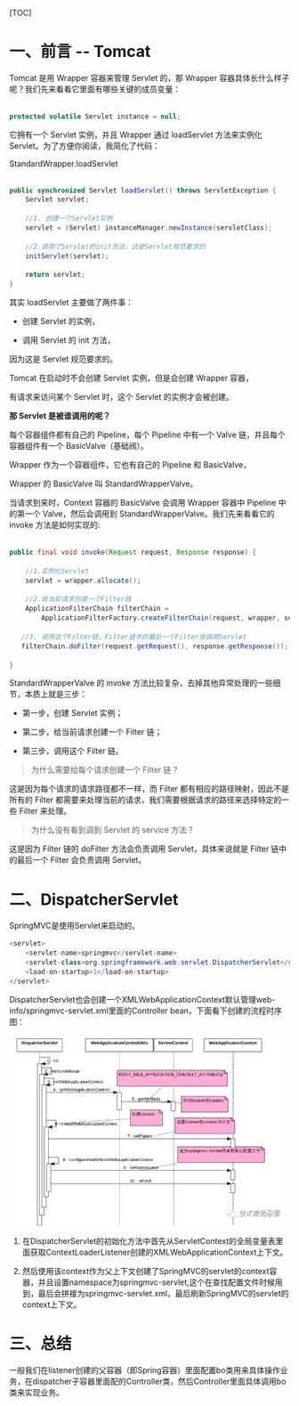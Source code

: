 [TOC]

# 一、前言 -- Tomcat

Tomcat 是用 Wrapper 容器来管理 Servlet 的，那 Wrapper 容器具体长什么样子呢？我们先来看看它里面有哪些关键的成员变量：

```java

protected volatile Servlet instance = null;
```
它拥有一个 Servlet 实例，并且 Wrapper 通过 loadServlet 方法来实例化 Servlet。为了方便你阅读，我简化了代码：

StandardWrapper.loadServlet

```java

public synchronized Servlet loadServlet() throws ServletException {
    Servlet servlet;
  
    //1. 创建一个Servlet实例
    servlet = (Servlet) instanceManager.newInstance(servletClass);    
    
    //2.调用了Servlet的init方法，这是Servlet规范要求的
    initServlet(servlet);
    
    return servlet;
}
```
其实 loadServlet 主要做了两件事：

* 创建 Servlet 的实例，

* 调用 Servlet 的 init 方法，

因为这是 Servlet 规范要求的。

Tomcat 在启动时不会创建 Servlet 实例，但是会创建 Wrapper 容器，

有请求来访问某个 Servlet 时，这个 Servlet 的实例才会被创建。

**那 Servlet 是被谁调用的呢？**

每个容器组件都有自己的 Pipeline，每个 Pipeline 中有一个 Valve 链，并且每个容器组件有一个 BasicValve（基础阀）。

Wrapper 作为一个容器组件，它也有自己的 Pipeline 和 BasicValve，

Wrapper 的 BasicValve 叫 StandardWrapperValve。


当请求到来时，Context 容器的 BasicValve 会调用 Wrapper 容器中 Pipeline 中的第一个 Valve，然后会调用到 StandardWrapperValve。我们先来看看它的 invoke 方法是如何实现的:

```java

public final void invoke(Request request, Response response) {

    //1.实例化Servlet
    servlet = wrapper.allocate();
   
    //2.给当前请求创建一个Filter链
    ApplicationFilterChain filterChain =
        ApplicationFilterFactory.createFilterChain(request, wrapper, servlet);

   //3. 调用这个Filter链，Filter链中的最后一个Filter会调用Servlet
   filterChain.doFilter(request.getRequest(), response.getResponse());

}
```
StandardWrapperValve 的 invoke 方法比较复杂，去掉其他异常处理的一些细节，本质上就是三步：

* 第一步，创建 Servlet 实例；

* 第二步，给当前请求创建一个 Filter 链；

* 第三步，调用这个 Filter 链。

>为什么需要给每个请求创建一个 Filter 链？

这是因为每个请求的请求路径都不一样，而 Filter 都有相应的路径映射，因此不是所有的 Filter 都需要来处理当前的请求，我们需要根据请求的路径来选择特定的一些 Filter 来处理。

>为什么没有看到调到 Servlet 的 service 方法？

这是因为 Filter 链的 doFilter 方法会负责调用 Servlet，具体来说就是 Filter 链中的最后一个 Filter 会负责调用 Servlet。


# 二、DispatcherServlet
SpringMVC是使用Servlet来启动的。

```java
<servlet>
    <servlet-name>springmvc</servlet-name>
    <servlet-class>org.springframework.web.servlet.DispatcherServlet</servlet-class>
    <load-on-startup>1</load-on-startup>
</servlet>
```

DispatcherServlet也会创建一个XMLWebApplicationContext默认管理web-info/springmvc-servlet.xml里面的Controller bean，下面看下创建的流程时序图：

![990f6ae0dd89b58bc860f697022ec1c3](Tomca如何启动SpringMVC.resources/knphkuiyol.jpeg)


1. 在DispatcherServlet的初始化方法中首先从ServletContext的全局变量表里面获取ContextLoaderListener创建的XMLWebApplicationContext上下文。

2. 然后使用该context作为父上下文创建了SpringMVC的servlet的context容器，并且设置namespace为springmvc-servlet,这个在查找配置文件时候用到，最后会拼接为springmvc-servlet.xml，最后刷新SpringMVC的servlet的context上下文。

# 三、总结

一般我们在listener创建的父容器（即Spring容器）里面配置bo类用来具体操作业务，在dispatcher子容器里面配的Controller类，然后Controller里面具体调用bo类来实现业务。